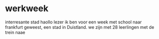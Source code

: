 # werkweek
interresante stad
haollo lezer ik ben voor een week met school naar frankfurt geweest, een stad in Duistland. we zijn met 28 leerlingen met de trein naae
